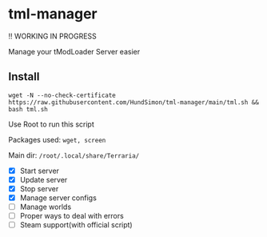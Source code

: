 # tml-manager

!! WORKING IN PROGRESS

Manage your tModLoader Server easier

## Install

`wget -N --no-check-certificate https://raw.githubusercontent.com/HundSimon/tml-manager/main/tml.sh && bash tml.sh`

Use Root to run this script

Packages used: `wget, screen`

Main dir: `/root/.local/share/Terraria/`

- [x] Start server
- [x] Update server
- [x] Stop server
- [x] Manage server configs
- [ ] Manage worlds
- [ ] Proper ways to deal with errors
- [ ] Steam support(with official script)
